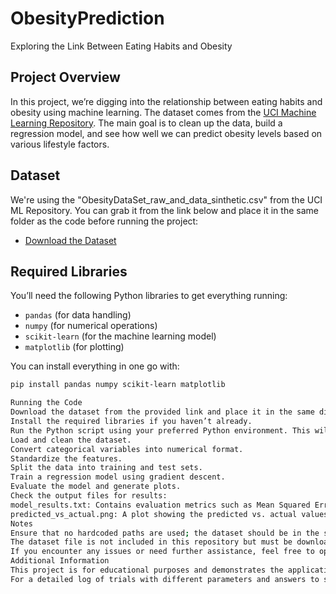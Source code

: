 # ObesityPrediction
Exploring the Link Between Eating Habits and Obesity

## Project Overview
In this project, we’re digging into the relationship between eating habits and obesity using machine learning. The dataset comes from the [UCI Machine Learning Repository](https://archive.ics.uci.edu/ml/index.php). The main goal is to clean up the data, build a regression model, and see how well we can predict obesity levels based on various lifestyle factors.

## Dataset
We're using the "ObesityDataSet_raw_and_data_sinthetic.csv" from the UCI ML Repository. You can grab it from the link below and place it in the same folder as the code before running the project:
- [Download the Dataset](https://archive.ics.uci.edu/dataset/544/estimation+of+obesity+levels+based+on+eating+habits+and+physical+condition)

## Required Libraries
You’ll need the following Python libraries to get everything running:
- `pandas` (for data handling)
- `numpy` (for numerical operations)
- `scikit-learn` (for the machine learning model)
- `matplotlib` (for plotting)

You can install everything in one go with:
```bash
pip install pandas numpy scikit-learn matplotlib

Running the Code
Download the dataset from the provided link and place it in the same directory as the Python script.
Install the required libraries if you haven’t already.
Run the Python script using your preferred Python environment. This will:
Load and clean the dataset.
Convert categorical variables into numerical format.
Standardize the features.
Split the data into training and test sets.
Train a regression model using gradient descent.
Evaluate the model and generate plots.
Check the output files for results:
model_results.txt: Contains evaluation metrics such as Mean Squared Error, model coefficients, and R2 Score.
predicted_vs_actual.png: A plot showing the predicted vs. actual values.
Notes
Ensure that no hardcoded paths are used; the dataset should be in the same directory as the script.
The dataset file is not included in this repository but must be downloaded separately from the provided link.
If you encounter any issues or need further assistance, feel free to open an issue on this repository.
Additional Information
This project is for educational purposes and demonstrates the application of machine learning techniques on a real dataset.
For a detailed log of trials with different parameters and answers to specific questions, please refer to the attached report file.



